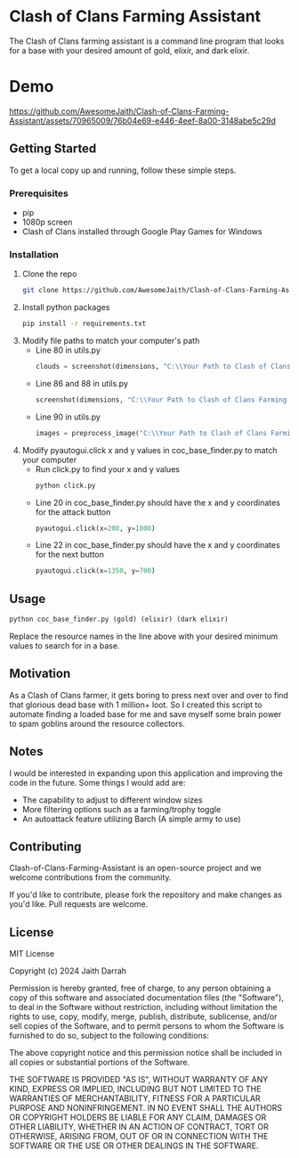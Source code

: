 # Clash of Clans Farming Assistant

The Clash of Clans farming assistant is a command line program that looks for a base with your desired amount of gold, elixir, and dark elixir.

# Demo

https://github.com/AwesomeJaith/Clash-of-Clans-Farming-Assistant/assets/70965009/76b04e69-e446-4eef-8a00-3148abe5c29d

## Getting Started

To get a local copy up and running, follow these simple steps.

### Prerequisites
* pip
* 1080p screen
* Clash of Clans installed through Google Play Games for Windows

### Installation

1. Clone the repo
   ```sh
   git clone https://github.com/AwesomeJaith/Clash-of-Clans-Farming-Assistant
   ```
2. Install python packages
   ```sh
   pip install -r requirements.txt
   ```
3. Modify file paths to match your computer's path
   * Line 80 in utils.py
     ```py
     clouds = screenshot(dimensions, "C:\\Your Path to Clash of Clans Farming Assistant\\clouds.png")
     ```
   * Line 86 and 88 in utils.py
     ```py
     screenshot(dimensions, "C:\\Your Path to Clash of Clans Farming Assistant\\village.png")
     ```
   * Line 90 in utils.py
     ```py
     images = preprocess_image("C:\\Your Path to Clash of Clans Farming Assistant\\resources.png")
     ```
4. Modify pyautogui.click x and y values in coc_base_finder.py to match your computer
   * Run click.py to find your x and y values
     ```sh
     python click.py
     ```
   * Line 20 in coc_base_finder.py should have the x and y coordinates for the attack button
     ```py
     pyautogui.click(x=200, y=1000)
     ```
   * Line 22 in coc_base_finder.py should have the x and y coordinates for the next button
     ```py
     pyautogui.click(x=1350, y=700)
     ```
   
## Usage

```py
python coc_base_finder.py (gold) (elixir) (dark elixir)
```

Replace the resource names in the line above with your desired minimum values to search for in a base.

## Motivation

As a Clash of Clans farmer, it gets boring to press next over and over to find that glorious dead base with 1 million+ loot. So I created this script to automate finding a loaded base for me and save myself some brain power to spam goblins around the resource collectors.

## Notes

I would be interested in expanding upon this application and improving the code in the future. Some things I would add are:
* The capability to adjust to different window sizes
* More filtering options such as a farming/trophy toggle
* An autoattack feature utilizing Barch (A simple army to use)

## Contributing

Clash-of-Clans-Farming-Assistant is an open-source project and we welcome contributions from the community.

If you'd like to contribute, please fork the repository and make changes as you'd like. Pull requests are welcome.

## License

MIT License

Copyright (c) 2024 Jaith Darrah

Permission is hereby granted, free of charge, to any person obtaining a copy
of this software and associated documentation files (the "Software"), to deal
in the Software without restriction, including without limitation the rights
to use, copy, modify, merge, publish, distribute, sublicense, and/or sell
copies of the Software, and to permit persons to whom the Software is
furnished to do so, subject to the following conditions:

The above copyright notice and this permission notice shall be included in all
copies or substantial portions of the Software.

THE SOFTWARE IS PROVIDED "AS IS", WITHOUT WARRANTY OF ANY KIND, EXPRESS OR
IMPLIED, INCLUDING BUT NOT LIMITED TO THE WARRANTIES OF MERCHANTABILITY,
FITNESS FOR A PARTICULAR PURPOSE AND NONINFRINGEMENT. IN NO EVENT SHALL THE
AUTHORS OR COPYRIGHT HOLDERS BE LIABLE FOR ANY CLAIM, DAMAGES OR OTHER
LIABILITY, WHETHER IN AN ACTION OF CONTRACT, TORT OR OTHERWISE, ARISING FROM,
OUT OF OR IN CONNECTION WITH THE SOFTWARE OR THE USE OR OTHER DEALINGS IN THE
SOFTWARE.
